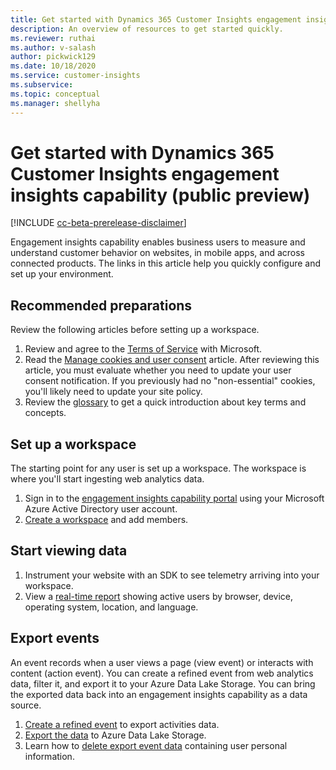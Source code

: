 ```yaml
---
title: Get started with Dynamics 365 Customer Insights engagement insights capability (public preview)
description: An overview of resources to get started quickly. 
ms.reviewer: ruthai
ms.author: v-salash
author: pickwick129
ms.date: 10/18/2020
ms.service: customer-insights
ms.subservice: 
ms.topic: conceptual
ms.manager: shellyha
---
```


# Get started with Dynamics 365 Customer Insights engagement insights capability (public preview)

[!INCLUDE [cc-beta-prerelease-disclaimer](includes/cc-beta-prerelease-disclaimer.md)]

Engagement insights capability enables business users to measure and understand customer behavior on websites, in mobile apps, and across connected products. The links in this article help you quickly configure and set up your environment.

## Recommended preparations
Review the following articles before setting up a workspace.

1. Review and agree to the [Terms of Service](terms-of-service.md) with Microsoft.  
1. Read the [Manage cookies and user consent](user-consent-storage.md) article. After reviewing this article, you must evaluate whether you need to update your user consent notification. If you previously had no "non-essential" cookies, you'll likely need to update your site policy.
1. Review the [glossary](glossary.md) to get a quick introduction about key terms and concepts. 

## Set up a workspace
The starting point for any user is set up a workspace. The workspace is where you'll start ingesting web analytics data.

1. Sign in to the [engagement insights capability portal](https://pi.dynamics.com) using your Microsoft Azure Active Directory user account.
1. [Create a workspace](create-workspace.md) and add members.

## Start viewing data

1. Instrument your website with an SDK to see telemetry arriving into your workspace.
1. View a [real-time report](view-reports.md) showing active users by browser, device, operating system, location, and language.
	
## Export events
An event records when a user views a page (view event) or interacts with content (action event). You can create a refined event from web analytics data, filter it, and export it to your Azure Data Lake Storage. You can bring the exported data back into an engagement insights capability as a data source.

1. [Create a refined event](create-modify-refined-events.md) to export activities data.
2. [Export the data](export-events.md) to Azure Data Lake Storage.
3. Learn how to [delete export event data](delete-export-personal-data.md) containing user personal information.
  